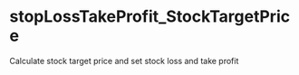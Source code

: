 # stopLossTakeProfit_StockTargetPrice
Calculate stock target price and set stock loss and take profit

